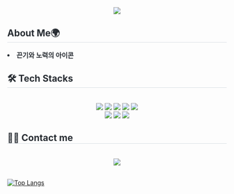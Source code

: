 <div align= "center">
    <img src="https://capsule-render.vercel.app/api?type=waving&color=auto&height=120&text=Hello%20World!!&animation=fadeIn&fontColor=000000&fontSize=40" />
    </div>
    <div style="text-align: left;"> 
    <h2 style="border-bottom: 1px solid #d8dee4; color: #282d33;"> About Me🌍 </h2>  
    <div style="font-weight: 700; font-size: 15px; text-align: left; color: #282d33;"> <li> 끈기와 노력의 아이콘 </div> 
    </div>
    <div style="text-align: left;">
    <h2 style="border-bottom: 1px solid #d8dee4; color: #282d33;"> 🛠️ Tech Stacks </h2> <br> 
    <div  align= "center"> <img src="https://img.shields.io/badge/Apache Tomcat-F8DC75?style=for-the-badge&logo=Apache Tomcat&logoColor=white">
          <img src="https://img.shields.io/badge/Github-181717?style=for-the-badge&logo=Github&logoColor=white">
          <img src="https://img.shields.io/badge/Java-007396?style=for-the-badge&logo=Java&logoColor=white">
          <img src="https://img.shields.io/badge/jQuery-0769AD?style=for-the-badge&logo=jQuery&logoColor=white">
          <img src="https://img.shields.io/badge/Oracle-F80000?style=for-the-badge&logo=Oracle&logoColor=white">
          <br/><img src="https://img.shields.io/badge/Spring-6DB33F?style=for-the-badge&logo=Spring&logoColor=white">
          <img src="https://img.shields.io/badge/Javascript-F7DF1E?style=for-the-badge&logo=Javascript&logoColor=white">
          <img src="https://img.shields.io/badge/MySQL-4479A1?style=for-the-badge&logo=MySQL&logoColor=white">
          </div>
    </div>
    <div style="text-align: left;">
    <h2 style="border-bottom: 1px solid #d8dee4; color: #282d33;"> 🧑‍💻 Contact me </h2> <br> 
    <div align= "center"> <a href=mailto:chariot9908@gamil.com> <img src="https://img.shields.io/badge/Gmail-EA4335?style=for-the-badge&logo=Gmail&logoColor=white&link=mailto:chariot9908@gamil.com"> </a>
          </div>  <br> 
    <div align= "center">  </div> 
    </div>

[![Top Langs](https://github-readme-stats.vercel.app/api/top-langs/?username=ns0304)](https://github.com/anuraghazra/github-readme-stats)
